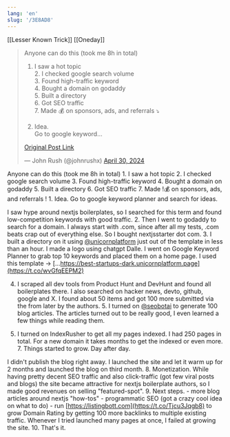 ```yaml
---
lang: 'en'
slug: '/3E8AD8'
---
```


[[Lesser Known Trick]] [[Oneday]]

<blockquote class="twitter-tweet">

Anyone can do this (took me 8h in total)

1. I saw a hot topic<br/>2. I checked google search volume<br/>3. Found high-traffic keyword<br/>4. Bought a domain on godaddy<br/>5. Built a directory<br/>6. Got SEO traffic<br/>7. Made 💰 on sponsors, ads, and referrals ⤵

1. Idea.<br/>Go to google keyword…

[Original Post Link](https://t.co/JGW8ejEobK)

&mdash; John Rush (@johnrushx) [April 30, 2024](https://twitter.com/johnrushx/status/1785358653022675009?ref_src=twsrc%5Etfw)

</blockquote>

Anyone can do this (took me 8h in total) 1. I saw a hot topic 2. I checked google search volume 3. Found high-traffic keyword 4. Bought a domain on godaddy 5. Built a directory 6. Got SEO traffic 7. Made !💰 on sponsors, ads, and referrals ! 1. Idea. Go to google keyword planner and search for ideas.


I saw hype around nextjs boilerplates, so I searched for this term and found low-competition keywords with good traffic. 2. Then I went to godaddy to search for a domain. I always start with .com, since after all my tests, .com beats crap out of everything else. So I bought nextjsstarter dot com. 3. I built a directory on it using [@unicornplatform](https://twitter.com/unicornplatform) just out of the template in less than an hour. I made a logo using chatgpt Dalle. I went on Google Keyword Planner to grab top 10 keywords and placed them on a home page. I used this template -> […https://best-startups-dark.unicornplatform.page](https://t.co/wvGfqEEPM2)



4. I scraped all dev tools from Product Hunt and DevHunt and found all boilerplates there. I also searched on hacker news, devto, github, google and X. I found about 50 items and got 100 more submitted via the from later by the authors. 5. I turned on [@seobotai](https://twitter.com/seobotai) to generate 100 blog articles. The articles turned out to be really good, I even learned a few things while reading them.



6. I turned on IndexRusher to get all my pages indexed. I had 250 pages in total. For a new domain it takes months to get the indexed or even more. 7. Things started to grow. Day after day.



I didn't publish the blog right away. I launched the site and let it warm up for 2 months and launched the blog on third month. 8. Monetization. While having pretty decent SEO traffic and also click-traffic (got few viral posts and blogs) the site became attractive for nextjs boilerplate authors, so I made good revenues on selling "featured-spot". 9. Next steps. - more blog articles around nextjs "how-tos" - programmatic SEO (got a crazy cool idea on what to do) - run [https://listingbott.com](https://t.co/Tjcu3Jqgb8) to grow Domain Rating by getting 100 more backlinks to multiple existing traffic. Whenever I tried launched many pages at once, I failed at growing the site. 10. That's it.
